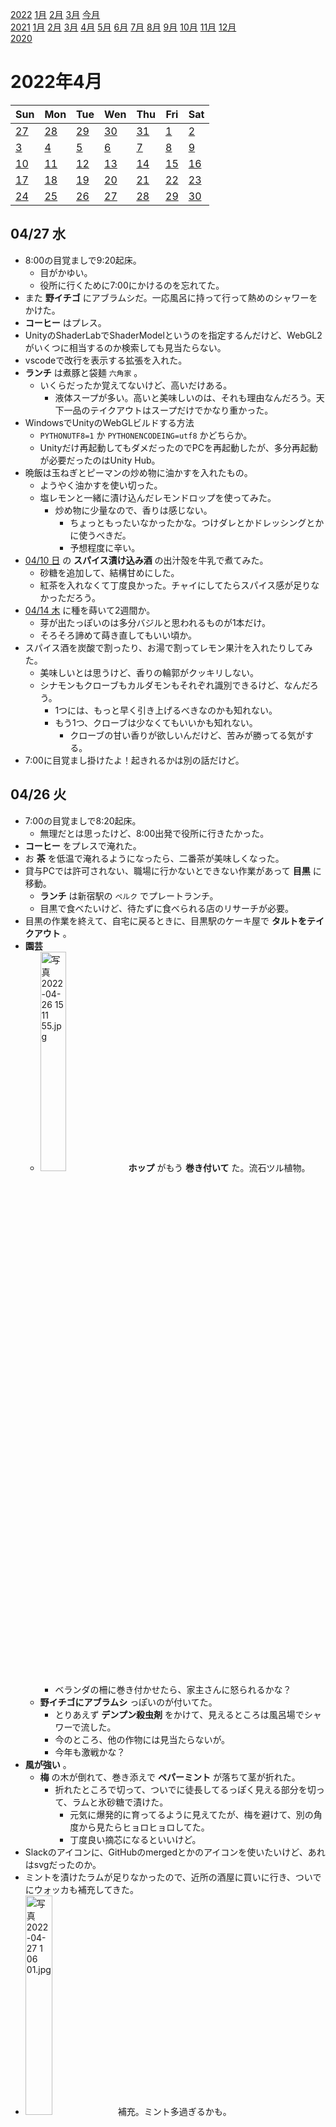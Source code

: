 [2022](README.md#2022) [1月](2022-01.md) [2月](2022-02.md) [3月](2022-03.md) [今月](2022-04.md)  
[2021](README.md#2021) [1月](2021-01.md) [2月](2021-02.md) [3月](2021-03.md) [4月](2021-04.md) [5月](2021-05.md) [6月](2021-06.md) [7月](2021-07.md) [8月](2021-08.md) [9月](2021-09.md) [10月](2021-10.md) [11月](2021-11.md) [12月](2021-12.md)  
[2020](README.md#2020)  

2022年4月
=========

|Sun|Mon|Tue|Wen|Thu|Fri|Sat|
|---|---|---|---|---|---|---|
|[27](2022-03.md#0327-日)|[28](2022-03.md#0328-月)|[29](2022-03.md#0329-火)|[30](2022-03.md#0330-水)|[31](2022-03.md#0331-木)|[1](#0401-金)|[2](#0402-土)|
|[3](#0403-日)|[4](#0404-月)|[5](#0405-火)|[6](#0406-水)|[7](#0407-木)|[8](#0408-金)|[9](#0409-土)|
|[10](#0410-日)|[11](#0411-月)|[12](#0412-火)|[13](#0413-水)|[14](#0414-木)|[15](#0415-金)|[16](#0416-土)|
|[17](#0417-日)|[18](#0418-月)|[19](#0419-火)|[20](#0420-水)|[21](#0421-木)|[22](#0422-金)|[23](#0423-土)|
|[24](#0424-日)|[25](#0425-月)|[26](#0426-火)|[27](#0427-水)|[28](#0428-木)|[29](#0429-金)|[30](#0430-土)|

## 04/27 水

- 8:00の目覚ましで9:20起床。
  - 目がかゆい。
  - 役所に行くために7:00にかけるのを忘れてた。
- また __野イチゴ__ にアブラムシだ。一応風呂に持って行って熱めのシャワーをかけた。
- __コーヒー__ はプレス。
- UnityのShaderLabでShaderModelというのを指定するんだけど、WebGL2がいくつに相当するのか検索しても見当たらない。
- vscodeで改行を表示する拡張を入れた。
- __ランチ__ は煮豚と袋麺 `六角家` 。
  - いくらだったか覚えてないけど、高いだけある。
    - 液体スープが多い。高いと美味しいのは、それも理由なんだろう。天下一品のテイクアウトはスープだけでかなり重かった。
- WindowsでUnityのWebGLビルドする方法
  - `PYTHONUTF8=1` か `PYTHONENCODEING=utf8` かどちらか。
  - Unityだけ再起動してもダメだったのでPCを再起動したが、多分再起動が必要だったのはUnity Hub。
- 晩飯は玉ねぎとピーマンの炒め物に油かすを入れたもの。
  - ようやく油かすを使い切った。
  - 塩レモンと一緒に漬け込んだレモンドロップを使ってみた。
    - 炒め物に少量なので、香りは感じない。
      - ちょっともったいなかったかな。つけダレとかドレッシングとかに使うべきだ。
      - 予想程度に辛い。
- [04/10 日](#0410-日) の __スパイス漬け込み酒__ の出汁殻を牛乳で煮てみた。
  - 砂糖を追加して、結構甘めにした。
  - 紅茶を入れなくて丁度良かった。チャイにしてたらスパイス感が足りなかっただろう。
- [04/14 木](#0414-木) に種を蒔いて2週間か。
  - 芽が出たっぽいのは多分バジルと思われるものが1本だけ。
  - そろそろ諦めて蒔き直してもいい頃か。
- スパイス酒を炭酸で割ったり、お湯で割ってレモン果汁を入れたりしてみた。
  - 美味しいとは思うけど、香りの輪郭がクッキリしない。
  - シナモンもクローブもカルダモンもそれぞれ識別できるけど、なんだろう。
    - 1つには、もっと早く引き上げるべきなのかも知れない。
    - もう1つ、クローブは少なくてもいいかも知れない。
      - クローブの甘い香りが欲しいんだけど、苦みが勝ってる気がする。
- 7:00に目覚まし掛けたよ！起きれるかは別の話だけど。

## 04/26 火

- 7:00の目覚ましで8:20起床。
  - 無理だとは思ったけど、8:00出発で役所に行きたかった。
- __コーヒー__ をプレスで淹れた。
- お __茶__ を低温で淹れるようになったら、二番茶が美味しくなった。
- 貸与PCでは許可されない、職場に行かないとできない作業があって __目黒__ に移動。
  - __ランチ__ は新宿駅の `ベルク` でプレートランチ。
  - 目黒で食べたいけど、待たずに食べられる店のリサーチが必要。
- 目黒の作業を終えて、自宅に戻るときに、目黒駅のケーキ屋で __タルトをテイクアウト__ 。
- __園芸__ 
  - <img src='images/%E5%86%99%E7%9C%9F%202022%2D04%2D26%2015%2011%2055.jpg' alt='写真 2022-04-26 15 11 55.jpg' width='30%'> __ホップ__ がもう __巻き付いて__ た。流石ツル植物。 
    - ベランダの柵に巻き付かせたら、家主さんに怒られるかな？
  - __野イチゴにアブラムシ__ っぽいのが付いてた。
    - とりあえず __デンプン殺虫剤__ をかけて、見えるところは風呂場でシャワーで流した。
    - 今のところ、他の作物には見当たらないが。
    - 今年も激戦かな？
- __風が強い__ 。
  - __梅__ の木が倒れて、巻き添えで __ペパーミント__ が落ちて茎が折れた。
    - 折れたところで切って、ついでに徒長してるっぽく見える部分を切って、ラムと氷砂糖で漬けた。
      - 元気に爆発的に育ってるように見えてたが、梅を避けて、別の角度から見たらヒョロヒョロしてた。
      - 丁度良い摘芯になるといいけど。
- Slackのアイコンに、GitHubのmergedとかのアイコンを使いたいけど、あれはsvgだったのか。
- ミントを漬けたラムが足りなかったので、近所の酒屋に買いに行き、ついでにウォッカも補充してきた。
- <img src='images/%E5%86%99%E7%9C%9F%202022%2D04%2D27%201%2006%2001.jpg' alt='写真 2022-04-27 1 06 01.jpg' width='30%'> 補充。ミント多過ぎるかも。

## 04/25 月

- 今頃唐辛子がお尻に。
- __コーヒー__ をプレスで淹れた。
- __東中野__ の間借りカレー屋さんに行ったら、ランチ営業が終わっていた。
  - 13:30に家を出たから遅すぎるとは思ったが。
  - __ランチ__ は油そば屋さんで季節メニューの塩レモン味を食べた。
    - 麺少な目、チャーシューと野菜追加。
    - 「麺を待つ間にどうですか」というような意味の説明が券売機にあったキャベチャーを頼んだが、麺と一緒に出てきた。
  - コーヒーを買って帰ろうかと思っていたが、意中の喫茶店は2軒ともお休み。
    - 思い出して、近所のハンコ屋さんの __アイスコーヒーをテイクアウト__ 。
      - アルファベットチョコレートを1つくれた。
- 帰宅したら、iPadとiPhoneの充電がされていない。
  - 色々試して、両方を同じ充電器に挿すと、どちらも充電しない。
    - 今朝まで大丈夫だったハズだけど。
- 買い物に __お出かけ__ 。
  - まずは __ランニング__ の時に着替えを入れるバッグを検討しに、 __小田急ハルク__ と __東急ハンズ__ へ。
    - ランニング用の、体に密着する感じのが少ない。どういう店に行けばいいんだろう。
    - まあ、そういうのじゃなきゃ嫌、というワケでもないんだけど。
    - 結局今日は決めなかった。
  - ハルクからそのまま上の __ビックカメラ__ で充電器を購入。
    - 2ポート4.8Aか4ポート8Aかで迷ったけど後者を購入。
  - 買い物を終え、 __NEWoMAN__ のオイスターバーで晩酌。
    - 牡蠣が好きなワケでもないんだけど、たまに試す。
      - パクチーも頑張ってたら食べられるようになったので、牡蠣もいつか好きになるかも知れない。
  - 東南口の `ドンキホーテ` でもカバンを見た。ここが一番充実してたけど、どれも悩ましい。
  - `タイトー` の __ゲーセンでお酒が飲める__ そうだ。
    - https://exbar.jp/
    - クラフトビールセルフ飲み放題は楽しそうだ。
  - 歩いて帰宅するつもりで地下を西口に抜けようと思っていたのに、地下鉄の改札に入ってしまった。

## 04/24 日

- コロナについて、人出が少しずつ増えてるのに、新規感染者も入院患者も減り続けている。
  - またファクターXがオミクロンにもあるのかね？
- 近所のもつ焼き屋で __晩酌__ 。
- もう1軒行こうと思ったが、ビアバーは定休日で、一番家に近いバーは開店前だった。
- GRITの本を読み終わったが、自己啓発本レベルだった。
  - Amazonのレビューでは、点数は高いけど、参考になった上位のレビューは否定的なものが多い。
    - 大体同感だ。
    - GRIDとスペルミスをしてるレビューが散見され、それらは大体好意的。
      - その程度の注意力の人向けの本だと言える。
- また眠れなかった。

## 04/23 土

- __園芸__
  - <img src='images/%E5%86%99%E7%9C%9F%202022%2D04%2D23%2012%2026%2044.jpg' alt='写真 2022-04-23 12 26 44.jpg' width='30%'> __セージ__ に花が咲いた。
    - トウが立つと、バジルやパクチーは葉っぱが細くなって美味しくなくなるが、大丈夫だろうか。
  - <img src='images/%E5%86%99%E7%9C%9F%202022%2D04%2D23%2012%2027%2000.jpg' alt='写真 2022-04-23 12 27 00.jpg' width='30%'> __イチゴ__ が園芸店で見るようなサイズにならない。
    - 葉っぱも元気で、花もどんどん出てくるのに。
  - <img src='images/%E5%86%99%E7%9C%9F%202022%2D04%2D23%2012%2027%2032.jpg' alt='写真 2022-04-23 12 27 32.jpg' width='30%'> __野イチゴ__ は元気。かなり成長が早い。
    - 葉っぱの色が薄い気がするし、黄色いのが混ざってるように見えるけど、大丈夫なのかな？
- Instagramにアップした写真のコピーがカメラロールに作られるのはなんとかならないのかな。
  - ストーリーみたいな落書きツールが付いてるなら、その結果を残すのは分かるんだけど。
    - 逆にそっちが残らないのが解せない。
- `mount` は自動詞と他動詞で意味が違う。
  - 「登る」と「埋める」では、山を思い浮かべなければ、かなりかけ離れている。
- プロテインを飲んで散歩に __お出かけ__ 目的地は方南町の知り合いのダイニングバー。
  - 近所の酒屋で歩きながら飲むクラフトビールを買おうと思ったがやってない。次は新中野。
  - 近所のカフェでアイスコーヒーをテイクアウト。新中野の酒屋まで、歩きながら飲む。
  - こないだチョコレートを買った高級洋菓子店で差し入れを買う。
  - 新中野の `柴田屋酒店` で __歩きながら飲むクラフトビール__ を買う。
    - 500mlのを1本買うつもりだったが、無かったので350mlを2本にした。
  - そう言えば `mimpi manis` にもボトルビールがあるんだった。試せば良かった。
  - 妙法寺川だと思っていた川が善福寺川だった。
  - 新中野から方南町は遠くない。ビール1本で足りた。
  - `島忠` 本店で苗を物色するがピンと来ない。
    - 2号と3号の鉢受け皿を買った。100均に無いのが不思議。
  - 目的地のバーで __晩飯__ 。
    - ビールを冷蔵庫で預かって貰う。
    - 帰りに系列店に寄るつもりだったが、そちらは20:00開店で1時間もあるのでまた今度に。
  - もう1本のビールを飲みながら歩いて帰る。
  - mimpi manisで一杯。
    - __蒸留前のテキーラ__ を飲ませて貰った。
      - 5%。テキーラの感じは僕には識別できない。原料がアガベ。
  - 近所の居酒屋で更に一杯。
  - ゴールは近所のバー。長居した。
    - `ペヤング獄激辛Final` をみんなで試食。
      - 強烈に辛いけど、2倍あるかな？
- __天然のハチミツ__ という表記を見た。
  - 天然じゃないハチミツって？添加物が無いとかそういう？

## 04/22 金

- 8:00の目覚ましを9:00に掛け直して9:30起床。
- __目方が減った__ が、体脂肪を考えると、 __ほぼ筋肉__ 。
- __コーヒー__ を淹れなかった。
- __ランチ__ は割り干し大根の漬物を食べきって、そのタレに生卵を入れて豆腐を食べた。
- 間食にチョコをチョイチョイ食べて、こないだのを食べ切った。
- `Cultist Simulator` の属性表示のところに、合成に必要なものが書いてあるとは！
  - ちょっと情報入れちゃった。
  - まだ勝利条件も分かってないけど、実績を見るとやることが沢山ある。
    - 面倒だから攻略サイトを読んで終わりにしてしまいたいとも思うけど。
    - 重要なところでズルしたしね。
- 夕方以降、お腹が空かなかった。口寂しいけど、お腹に聞くといらないって。
- 豪ドルと南アランドが下がってる。
  - 買い増したいけど、ちょっと距離が短過ぎるかな？そんなこと言ってていつも買えなくなるんだけど。

## 04/21 木

- 8:30の目覚ましで9:30起床。
- __園芸__
  - <img src='images/%E5%86%99%E7%9C%9F%202022%2D04%2D21%209%2044%2020.jpg' alt='写真 2022-04-21 9 44 20.jpg' width='30%'> <img src='images/%E5%86%99%E7%9C%9F%202022%2D04%2D21%209%2044%2012.jpg' alt='写真 2022-04-21 9 44 12.jpg' width='30%'> __レモンドロップ__ と __スコッチボンネットイエロー__ 。
    - どちらも春になってから剪定した。冬前の剪定はダメだったかな？
  - <img src='images/%E5%86%99%E7%9C%9F%202022%2D04%2D21%209%2044%2046.jpg' alt='写真 2022-04-21 9 44 46.jpg' width='30%'> __ライム__ の春。葉っぱも花も一斉に出て、 __フィーバー__ って感じ。
- __コーヒー__ を淹れなかった。
- __ランチ__ はニンニクと玉ねぎとピーマンとシーフードミックスを炒めたものを、`カップヌードルチリトマトPRO` と一緒に煮込んだもの。
  - ジャンク目の旨味が強いところに、旨味の強い素材を入れたので、ちょっとやり過ぎの感じがある。
- __夕方のドリンクはカフェイン抜き__ にしたい。
  - そんなにバリエーションもないし、ものは試しと __チャイの紅茶抜き__ を作ってみた。
    - 使ったスパイスパウダーが、生姜と黒コショウが多いので、かなり辛い。
    - 表面に張った牛乳の膜が、シナモンとカルダモンの香りで美味しかった。
    - オレンジピールチョコと一緒に口に含むと、辛味が気にならず、スパイスのいい香りがする。
    - ならばということで、温め直す時にチョコレートを入れたら美味しかった。
      - 分量的に2杯作るので、2杯目は温め直す。
    - ということは、ココアか何かで __スパイス入りホットチョコレート__ なんて美味しそうだ。
- そういえば、 __山椒のハチミツ漬け__ を何とかしようと思ってたんだな。
- 恒例の夕方つまみ食いタイム。
- `desert` と `dessert` 。
- `Cultist Simulator` は今のところ、絵を描きながら本を読むゲーム。

## 04/20 水

- 8:30の目覚ましで9:30起床。
- 目をこすり過ぎで、瞼が腫れた。
- 起きるのがギリギリ過ぎで、コーヒーは無し。
  - スヌーズを繰り返して、なら起きてすぐに淹れられるんだけど。
- __種を蒔くと寒くなる__ 。
- __ランチ__ は作り置きのシイタケを食べきったのと、豆腐に納豆と生卵を掛けたものに __唐辛子味噌漬け__ 。
  - 味噌漬け、こんなに辛かったっけ？軽くむせる。
- また夕方、沢山つまみ食いした。
- `Cultist Simulator` のメモを取り始めた。

## 04/19 火

- 8:00の目覚ましの前に7:00起床。続けたいけど、昨日早く寝れたことが希な幸運だと思う。
- <img src='images/%E5%86%99%E7%9C%9F%202022%2D04%2D19%207%2035%2035.jpg' alt='写真 2022-04-19 7 35 35.jpg' width='30%'> __セージ__ に蕾らしきものがいくつか出てきた。
  - トウが立っても葉っぱは食べられるかな？バジルはトウ立ちすると葉っぱの形が細くなって美味しくなくなる。
- __コーヒー__ は `萬国コーヒー` のスペシャルブレンドをプレスで。
  - 酸味が目立ち、華やかな香り。コクや苦みは控えめ。
    - ブランデーのようなメイラード反応っぽい香りがする。
- お __茶__ が美味しい。湯温と量を掴んだかも知れない。
  - ヤカンからマグカップにお湯を移して、更にそれをヤカンに戻し、蓋をずらして少し置くと70°C程度。
- __ランチ__ は鶏もも肉の燻製と煮豚とキノコをつまみ食い。
- __園芸__
  - <img src='images/%E5%86%99%E7%9C%9F%202022%2D04%2D19%2013%2009%2049.jpg' alt='写真 2022-04-19 13 09 49.jpg' width='30%'> <img src='images/%E5%86%99%E7%9C%9F%202022%2D04%2D19%2013%2018%2059.jpg' alt='写真 2022-04-19 13 18 59.jpg' width='30%'> スポンジの発芽セットの様子を見たら、1つだけ発芽してたが、後は芽が出てなかった。
    - 発芽したのと、真ん中の方は、バジルのようにゼリー状のものが発生していた。
    - 真ん中が青紫蘇だったのは覚えているが、両脇がなんだったかは目印が無い。
      - 状況証拠的には、バジルのようなゼリーが出たのがバジルだろう。
- <img src='images/%E5%86%99%E7%9C%9F%202022%2D04%2D19%2013%2003%2057.jpg' alt='写真 2022-04-19 13 03 57.jpg' width='30%'> <img src='images/%E5%86%99%E7%9C%9F%202022%2D04%2D19%2013%2003%2045.jpg' alt='写真 2022-04-19 13 03 45.jpg' width='30%'> __タイム__ と __キューバミント__ 。
  - まるで這性植物。
  - 暑くなれば復活するのか、この株はもうこのままなのか。 
  - ミントは少し収穫して炭酸水に入れた。
- <img src='images/%E5%86%99%E7%9C%9F%202022%2D04%2D19%2013%2004%2037.jpg' alt='写真 2022-04-19 13 04 37.jpg' width='30%'> <img src='images/%E5%86%99%E7%9C%9F%202022%2D04%2D19%2013%2004%2052.jpg' alt='写真 2022-04-19 13 04 52.jpg' width='30%'> 室内から出した方の __カレーの木__ には蕾が付いた。
  - 屋外だった方のも新芽が出てる。
    - 屋外のは株も大きいし、新芽も2か所から出てるし、今年も大きくなるといいな。
- 何も料理しないと昼休みは余裕がある。
  - `Cultist Simulator` を起動してみた。
    - なるほど、何が起こるか分からなくて先が気になる。
    - もうちょっとやってみたけど `Doodle God Alchemy` みたいだ。
      - 水と土で木が出来る、最後には核兵器ができる、みたいな組み合わせを探し続けるだけのゲーム。
- 18:00頃につまみ食いラッシュ。食事レベル。
- 新発売の袋麺 `ZUBAAAN` を食べてみた。 __言うだけはある__ かな。
  - コレは近くのスーパーでは1袋100円程度で買えた。他では120円しないくらいだった。
    - 普通のが80円しないくらいだと思うので、 __2割から5割高い__ 。
  - __その価値がある__ くらいに美味しいとは思う __けど、塩気が強い__ 。個人的には安い袋麺をアレンジして食べたい。
- そうなるだろうとは思ってたけど、 `Cultist Simulator` は手を付けると止められない。
  - 安定したかと思うとポロっと死ぬ。
  - できそうなコトがいくらかあるんだけど、発動条件が分からない。試す機会が少ない。
    - この先はメモしないと無理かも。

## 04/18 月

- 8:00の目覚ましで9:10起床。
- なかなか芽が出ない。
  - いつもはキッチンペーパーの上に蒔くので、発芽の様子が見えるのだけれども、今回は全部種の様子が見えない。
- __コーヒー__ をプレスで淹れた。最後だったので豆多め。
- 昨日買った高級チョコレートを食べた。
- Mayaのmelで変数宣言が無いと動かない時と無くても動くときがあるような気がするが、気のせいかも知れない。
- Mayaをバッチモードで起動したときに、起動後にmelコマンドを実行できる。
  - 何故かシーンファイルを読みだす前に実行していたが、プロジェクトも指定するようにしたら何故か直った。
    ```
    "%MAYA2020_PATH%\Bin\mayabatch.exe" -proj "%PROJ%" -file "%TARGET%" -command "print \"Hi!\";"
    ```
- __ランチ__ は `セブンイレブン` のカレーフェアの `デリー` 監修のカレーライスとタンドリーチキンとキーマサンド。
  - 金曜の `ナイルカレー` でハードルを上げ過ぎていたのか、そこまででもないと感じた。
    - 特にカレーライスは甘みが強い。お店でカシミールを食べてみたい。
- __ハーブティー__ はレモンジンジャーマヌカハニー。
- <img src='images/%E5%86%99%E7%9C%9F%202022%2D04%2D18%2019%2006%2022.jpg' alt='写真 2022-04-18 19 06 22.jpg' width='30%'> <img src='images/%E5%86%99%E7%9C%9F%202022%2D04%2D19%207%2022%2041.jpg' alt='写真 2022-04-19 7 22 41.jpg' width='30%'> __煮豚__ を圧力鍋で20分。
  - パサパサ。味が染みてない。その代わり、美味しい出汁が沢山出た。
  - 煮崩れはしなかったが、美味しさは抜けた。
  - 圧力鍋でやるならホロホロを目指すべきなのかも知れない。
- 真空調理も試したいし、本物のタコ糸で縛ってから燻製も試してみたい。
  - 本物のタコ糸を使うというのは、ラップして燻製ってのは無いだろうと。
    - 燻製は、燻液に漬けてからグリルも試したい。
- <img src='images/%E5%86%99%E7%9C%9F%202022%2D04%2D18%2019%2043%2022.jpg' alt='写真 2022-04-18 19 43 22.jpg' width='30%'> <img src='images/%E5%86%99%E7%9C%9F%202022%2D04%2D18%2019%2043%2046.jpg' alt='写真 2022-04-18 19 43 46.jpg' width='30%'> <img src='images/%E5%86%99%E7%9C%9F%202022%2D04%2D18%2019%2057%2022.jpg' alt='写真 2022-04-18 19 57 22.jpg' width='30%'> 作り置きに、 `肉のハナマサ` で買った __大袋シイタケ__ を炒める。
  - ナンプラーとレモン果汁に、ベランダのタイム、ローズマリーを沢山。
- 22:00台に布団に入って、幸運なことにそのまま寝付くことができた。
  - 作り置きのつまみ食いのおかげかな？
  - 仮眠程度のつもりだったけど、朝まで眠れてラッキー。
    - できれば3:00とか5:00に起きて活動を始めたかったけど。

## 04/17 日

- Apple Watchが充電器にちゃんと乗ってなかった。
- おやつに `アジアンスーパーストア` で買ったココナッツのお菓子を食べた。今日は半分で我慢した。
- [世界一のスパコン「富岳」でオンラインゲームしたら超絶無敵なのか!?](https://gendai.ismedia.jp/articles/-/93885)
  - GUIが使える程度のGPUがついてるらしい？
    - 端末でログインして、という感じだと思ってた。
- 煮豚のタコ糸の代わりにラップでギュウギュウにしたらどうだろうか。
  - 検索すると、やってる人がいる。
  - タコ糸もそうなんだけど、だれも食感に言及しないのは何故だろうか。本当に変わらないんだろうか。
- 中野に `せいざん` という寿司屋が出来てて、立派な入口なので用はないと思っていたが、もつ焼きチェーンの `四文屋` がやってるそうで興味が出てきた。
- 食事と買い物に __お出かけ__ 。
  - 近所のもつ焼き屋で食事とお酒。
  - いつも並んでいる高級洋菓子屋に客がいなかったので、適当にチョコレートを色々買ってきた。
  - __コーヒー豆__ を買いに、豆を売ってる喫茶店 `萬国コーヒー` へ。
    - スペシャルブレンド100gと中野坂上ブレンド200gを買ってきた。
  - __新中野__ へ __クラフトビール__ を飲みに行こうと路地を歩いてたら、車に乗った知り合いに声を掛けられた。こんなところで。
  - `mimpi manis` で一杯。
    - 何度も店の前を通ったがピンと来てなくて入ったことが無かった。
    - 表のメニューを見たら、ちょっとマニアックなタップが繋がっているようで、驚いて入ってみた。
    - こんないい店を見逃してたなんて。
  - 作り置きのために `肉のハナマサ` で豚ロースの塊と、椎茸を買った。
- <img src='images/%E5%86%99%E7%9C%9F%202022%2D04%2D17%2019%2039%2044.jpg' alt='写真 2022-04-17 19 39 44.jpg' width='30%'> <img src='images/%E5%86%99%E7%9C%9F%202022%2D04%2D17%2019%2042%2034.jpg' alt='写真 2022-04-17 19 42 34.jpg' width='30%'> 豚ロースをタコ糸の代わりにラップでキツく巻いて、麺つゆと生姜とネギに漬ける。ラップの中に浸透するだろうか？
- 牛の胃のハチノス等はかなり煮込んで柔らかくして食べるが、牛を流動食等で育てたら硬くならなかったりするんだろうか。
- 早寝早起きしたかったが、布団に入っても寝られず、結局4:00就寝。

## 04/16 土

- 目覚ましなしで8:45起床。
- キッチリ目方が増える。
- `アジアンスーパーストア` で買った __レッドブル__ という名前の栄養ドリンクを飲んでみた。
- __チャイ__ のレモンティーバージョンを作ってみた。
- Melのコマンドの戻り値の使い方は ``` `` ``` で囲むそうだ。
  - なんでマニュアルの早いうちに説明しないのか。
    - あった。
    - > MEL がシェル スクリプトに由来していることを覚えておくと、MEL の独特な特徴を理解するのに役立ちます。

      とある。  
      そういう意味では確かにバッククォートはなるほど、という話ではある。
      が、コマンド構文でも文末に `;` が必要なのと整合性が。
- Melのセミコロン忘れる。
  - vscodeの拡張で文法チェックして欲しい。
    - オートコンプリートは充実してる。
- [03/29 火](2022-03.md#0329-火) に続いて、また __テリーヌショコラ__ を焼いた。
  - またへこんだ。
    - 良く分からない。
    - よく混ぜたが、黄身の粒らしきものが無くならない。
      - 混ぜる順番は合ってるのかな？卵黄のレシチンで乳化させたいんじゃないの？バターと黄身を最初に混ぜた方が？
      - 気泡も結構できた。
  - 前回よりも良く膨らんだ気がする。その分、しぼむワケだが。
    - 気泡のせいか、卵白の水分が蒸発したせいだ。
- mayaのMelコマンドのFBXExportがフルパスじゃないと受け付けないようだ。
- 取引先のGoogleDriveに4GB程アップロードしたいんだけど。
  1. 空き容量がどのくらいあるのかな？
  1. 転送量の従量課金とかあると、勝手にやるべきじゃないから、事前に聞かないと。 

## 04/15 金

- 8:00の目覚ましで8:20起床。頑張れた。
- __コーヒー__ をプレスで。豆が無くなりそう。
- __FX__ で、もっと下がったらポジションを増やしたいと思っていたけど、大体戻った。
- __牛乳パックでケーキ__ を焼くレシピに、 `日本乳業協会` は __やめろ__ という見解だそうだ。
  - https://nyukyou.jp/dairyqa/2107_030_353/
  - __ポリエチレンは溶けても毒性が無い__ ハズだけど。ケーキの見た目を心配してくれてる？
- Markdownにタグを直接書いた時の挙動について、決めごとはあるのだろうか。どれの挙動を基準にすべきだろうか。
- Markdown的には、リストの項目の間に空行を挟んだ時にどういう仕様なんだろうか。
  - vscodeの挙動では、レンダリングに違いがある。
    - 順序付きリストで試したところ、見た目(行間)に違いがあるが、グループは分かれないようだ。
- お __茶__ を80°Cで淹れた。
  - 今日も温度計で測った。お湯が少ないせいか、昨日より湯温が下がるのが早い。
  - 昨日よりもさらに美味しい。昨日は旨味は沢山出てたがお茶らしさが少なかった。
- __ランチ__ はナスとオクラのグリーンカレー。 `アジアンスーパーストア` で買った、他より高級そうなペースト。
- `Humble Bundle` に講談社の漫画の詰め合わせがあった。
  - https://www.humblebundle.com/books/awardwinning-manga-2022-kodansha-comics-books
  - ほとんど読んでないし、どういうのが英訳されるのか、という点でも興味深いけど、どうしよう。
- __ハーブティー__ はエルダーベリーとなんとか。
  - __間食__ に `アジアンスーパーストア` で買ったココナッツクレープのお菓子を食べる。
    - ルマンドの中の大作りなもの。
    - 袋がパンパンに膨らんでいる。
      - 気圧が低いんだな。
    - ジッパーが付いてるが、開封の仕方を間違えて効果が無くなってしまった。
    - そのせいか、半分でやめようと思っていたのに全部食べた。
- 袋から __ラードが漏れてた__ 。
  - とりあえず袋ごと容器に入れたけど。
    - 袋から漏れてるのかは分からない。
  - __ラードを使う__ ために、クッキーにバターの代わりに使えば __ちんすこう__ だし、スポンジに使えば __サーターアンダーギー__ みたいになるのでは。
- Windowsのバッチファイルからmayaを実行して、起動したらpythonスクリプトを実行したい。
  ```
  mayabatch -file a.ma -command "python(""execfile('spam.py')"")"
  ```
  と思ったけど、melでいい気がしてきた。
- `セブンイレブン` のキャンペーンで `ナイルレストラン` のカレーがメニューに出てるんだけど、おじいちゃんの事件で終売になるかも知れないというネットニュースを見て、夜食に買ってきた。
  - コンビニレベルは超えてる。
  - 量を増やしてお店で800円取ってもやって行けると思う。
  - 人気店になるには、もっとスパイスの量を増やす必要がある。ホールスパイスも各皿に入るようにする。
- M2搭載Macの噂が出てた。
  - 昔 `3DO M2` という発売されなかったゲーム機があり、その開発に参加しかけたことを思い出した。
    - 話自体が流れたけど。

## 04/14 木

- 8:00の目覚ましで8:10に起床。頑張れ。
- 取引先から貸与して貰ってるPCが夜中に再起動した。起きて今日使ったら、 __キーボードのカーソルでマウスカーソルが移動__ する設定になっていた。不便。
  - 再起動したら直った。
- __コーヒー__ はウェーブフィルター。
- 南アランド円(ZAR/JPY)が約定してた。全部下がっていて、昨日持ち替えたのは高値だったらしい。同じだけ売ってるから関係ないけど。

- <details><summary>お茶の湯温を測った。</summary>

  - 今までは思ったよりもずっと温度が高かった。
  - 沸騰させたヤカンから、常温のステンレス真空マグカップに注いで92°C。
  - そこから __75°C__ にアラームをセットした。
  - 時間を計測しなかったが、結構かかった。
  - なるほど、 __美味しい__ 。
  - 毎日は面倒だ。別の方法で下げられるといいんだけど。
    - ウチは急須を使わない分、普通の淹れ方よりも温度を下げる要素が少ない。
  - 二番茶を淹れる時に少し試してみた。
    - ヤカンを回してからカップに注ぐと88°C。
    - 一度ヤカンに戻してもう1度カップに注ぐと78°C。
  - 温度計の温度が安定するまで待つ時間が普段と違うが、目安になるかな？
  </details>

- __ハバネロ__ の種を蒔きたいが種が無い。去年収穫できなかったのが痛い。
  - [09/05 日](2021-09.md#0905-日) 以来、記述が無い。もう少し心配して色々書いてもいいし、ペットボトルを引き上げた時にもお悔やみを書いておくべきだった。
- __ランチ__ は `天下一品` の自販機で買ったこってりとさっぱり。
  - 両方とも鍋でスープを沸かす。鍋を2つ同時に調理するのは忙しい。
  - あっさりを初めて食べたが、思ったよりもおいしい。特に薬味を入れると。
  - __こっさり__ も美味しい。こってりよりも美味しいかも。
- __園芸__
  - <img src='images/%E5%86%99%E7%9C%9F%202022%2D04%2D14%2019%2003%2049.jpg' alt='写真 2022-04-14 19 03 49.jpg' width='30%'> 今年栽培する __唐辛子__ を選ぶ。
    - ハバネロか __ジョロキア__ がいいんだけど、種が取れなかった。ジョロキアは収穫まで行ったけど、種が未熟っぽくて先送りにしたら、他の実は大きくならなかった。
    - __キャロライナリーパー__ にする。
    - このうち3つが激辛品種で、袋を扱ってるだけで鼻がツーンとする。
  - <img src='images/%E5%86%99%E7%9C%9F%202022%2D04%2D14%2013%2051%2025.jpg' alt='写真 2022-04-14 13 51 25.jpg' width='30%'> __発芽セット__ 。
    - 左上のリーパーは単独で1鉢に。
    - 他の3つは寄せ植えにしようと思う。
      - 左下は隠れてしまったが __オレガノ__ 。何度やっても発芽しなかった。
        - 他は __レモンバーム__ と __ラベンダー__ 。
        - レモンバームは __水耕栽培__ で行けると思うけど、もう1種類が思い付かなかった。
    - 乾燥防止にラップでも掛けたいが、暑くて煮えても困る。室内という選択肢もあるが。
- 夕方、別にお腹が空いたわけではないが、口寂しくて燻製とセロリを食べる。
- 食べ始めたら止まらなくなって、セロリ煮込みに油かすを掛けて塩卵を乗せた。
  - 煮込みがハーブっぽいから、五香粉っぽい塩卵は合わない。塩卵と油かすは合うと思ったんだけど、ソッチだけ試せば良かった。
- __ロードブリティッシュ__ こと `リチャードギャリオット` が __新しいMMO RPG__ を作るそうだ。
  - 彼がやってた `Shroud of the Avatar` はまだサービス中らしいけど、どんな具合だろうか。
- pupil と puppy には関係が無いのかな？
  - あるらしい。 `pupa` が語源で、ラテン語で girl のことだそうだ。
  - https://www.merriam-webster.com/words-at-play/the-word-history-of-puppy-puppet-and-pupil
- ダライアスの `approaching fast` は急速接近中？
- 水耕栽培に失敗しなのは、そういえばニラがあったな。
  - 使いたい分を少しだけチョキチョキするのはイイ感じだな。どうしようか。
- 炭酸水が欲しくて、スーパーに買い物に行ってきた。
  - 冷凍品以外は、別の日にして新大久保で買えば、別の日の運動の理由になったのに。
  - 冷凍のひき肉とシーフードミックス、ツナ缶とオイルサーディン、インスタント麺、オクラとナス、炭酸水。
    - 缶詰はドンキとか業務スーパーが得意そうだ。
    - オクラとナスは明日の昼にグリーンカレーにしようと思う。
      - ナスが1本40円未満で久しぶりに見る安さだった。
    - インスタント麺は [02/21 月](2022-02.md#0221-月) に書いた `ZUBAAAN` 。すっかり忘れてた。
- __ハーブティー__ はフィールニューだそうで、アニス、フェンネル、カルダモン。
  - 結局炭酸水を使わないって言うね。

- <details><summary>SIMDの行列演算</summary>

  左から掛ける
  ```glsl
    m[0].xyzw * v.xyzw
  + m[1].xyzw * v.xyzw
  + m[2].xyzw * v.xyzw
  + m[3].xyzw * v.xyzw
  ```
  の転置が
  ```glsl
  vec4(dot(m[0],v), dot(m[1],v), dot(m[0],v), dot(m[0],v))
  ```
  で、右から掛ける
  ```glsl
    m[0].xyzw * v.xxxx
  + m[1].xyzw * v.yyyy
  + m[2].xyzw * v.zzzz
  + m[3].xyzw * v.wwww
  ```
  の転置は
  ```glsl
  vec4(dot(m[0],v.xxxx), dot(m[1],v.yyyy), dot(m[1],v.zzzz), dot(m[1],v.wwww))
  ```
  である。
  - 行列を転置するのは正規直行行列のアフィン変換でベクトルレジスタを節約するときに使う。
  </details>

- `aiko` 新曲出してるんだ。
- こんなことを言うのは恥ずかしいが、 __波の屈折__ の理屈が分かってない。
  - > 波の周波数が変わらずに進む速度が変わる(Wikipedia)
    
    というのは知識として知っているが、遅くなるから曲がる？

    > エネルギー保存の法則や運動量保存の法則による(Wikipedia)

    としても、振幅が変わるんじゃなくて向きが変わるのが納得できる説明を見たことが無い。
    - そんなに本気で探したワケでもないけど。
- 以前に在宅で仕事をしていた時、昼飯をどうしていたのか思い出した。
  - 昼だけではなく、基本的にはつまみ食いしかしてなかった。
  - つまみ食いするための作り置きをいつも用意していた。
    - それとシャウエッセンの大袋。
- 1:00頃に布団に入ったが眠れなかったので2:00に起きて熱いシャワーを浴びた。
  - 体温が下がるときに眠くなるから、一度体温を上げると眠くなりやすい説。
    - ついでに体力を使うことも眠気を誘いやすくするのではなかろうか。
- vscodeのMarkdownプレビューのカーソル位置が不安定。
  - HTMLタグに弱いみたいだ。
  - 色々試していたら更に不可解な挙動になって、reloadしたら直った。
    - タグ問題もそういうことかもしれないが、挙動検証する気になれない。

## 04/13 水

- 8:00の目覚ましの前に7:00に目が覚めたが二度寝して9:30起床。
- <img src='images/%E5%86%99%E7%9C%9F%202022%2D04%2D13%209%2053%2022.jpg' alt='写真 2022-04-13 9 53 22.jpg' width='30%'> 鶏モモ肉の __燻製__ の仕込みで __サーキュレータで乾かす__ 。
  - 鶏肉は昨日下味をつけて保存しておいたもの。
- __コーヒー__ はプレス。
- お __茶__ の湯温を測ってみたら85°C。昨日より低くしたつもりだけど、これでも高過ぎる。普段は更に高かったのか。
  - 茶葉が少し少なかったかな？
- __ランチ__ は作り置きと、タイのインスタント袋麺クリーミートムヤムシュリンプ味に玉ねぎとピーマンとシーフードミックスを入れたもの。
- <img src='images/%E5%86%99%E7%9C%9F%202022%2D04%2D13%2013%2012%2045.jpg' alt='写真 2022-04-13 13 12 45.jpg' width='30%'> <img src='images/%E5%86%99%E7%9C%9F%202022%2D04%2D13%2013%2013%2049.jpg' alt='写真 2022-04-13 13 13 49.jpg' width='30%'> 燻製を掛ける。
  - リンゴチップに __ピートパウダー__ 。
  - 2段にして80°Cで15分熱燻。
- __園芸__
  - <img src='images/%E5%86%99%E7%9C%9F%202022%2D04%2D13%2013%2043%2011.jpg' alt='写真 2022-04-13 13 43 11.jpg' width='30%'> [04/04 日](2021-04.md#0404-日) 以来の __発芽セット__ 作成。
    - 自宅で種を採取した __バジル__ 、 __青紫蘇__ 、 __赤紫蘇__ 。
  - <img src='images/%E5%86%99%E7%9C%9F%202022%2D04%2D13%2013%2054%2019.jpg' alt='写真 2022-04-13 13 54 19.jpg' width='30%'> 何度やっても発芽しない __ジェルボール__ に __カモミール__ を蒔いてみた。
  - <img src='images/%E5%86%99%E7%9C%9F%202022%2D04%2D13%2013%2054%2035.jpg' alt='写真 2022-04-13 13 54 35.jpg' width='30%'> __フェンネル__ を、去年途中で枯れた __パーライト__ のペットボトルで再チャレンジ。
    - 水やり過ぎの根腐れの可能性を考えて、底に穴を開けた。
      - 思ったより抜ける。保水しない。
    - 去年はパーライトの低い容器で発芽させてからペットボトルに移した。ペットボトルに直接種蒔きでも発芽するだろうか。水分が足りないかも知れない。
  - <img src='images/%E5%86%99%E7%9C%9F%202022%2D04%2D13%2013%2058%2045.jpg' alt='写真 2022-04-13 13 58 45.jpg' width='30%'> __ホップ__ と __南高梅__ を柵の近くに移動。
  - __レモンバーム__ を植えたい。
  - レモンバームは試してないけど、いくつかのハーブが水耕で失敗している。
  - 土で、いくつか __寄せ植え__ してみようかと思ってる。
    - 何度やっても発芽しない __オレガノ__ とか。
  - ということで、発芽ポットが欲しい。
- __FX__ で離隔してポジり直そうと思ったら、南アランド円(ZAR/JPY)の指値が約定しなかった。
  - 成り行きでポジり直すだけだとスワップ分を損するので、上下に少し広げた指値出したら、コレだけ刺さらなかった。
- `Registory` -> `Registry`
- vscodeのツールパネルのon/offに `ctrl+B` を当てているんだけど、 .md の編集の時はBOLDになる。
- __ハーブティー__ はスリーミントだそうだ。
- まだ19:00は暗いのか。定時の後に園芸したいんだけど。

- <details><summary>ランニングの途中で飲食店に寄りたいのだが、暑い時期は何を着たらいいのだろうか。</summary>

  - インナーは汗まみれになり、そのまま席に着くのは良くない。
    - 椅子に汗が付くことと、汗で冷える。
  - 上に薄手のシャツを羽織る場合、羽織ったまま走ったら同じことだ。
    - ウェストポーチにでも入れるか、腰に巻くか。
  - 着替えを入れる何かを持っていくなら、着替えのインナーも入れたいね。
  </details>

- __ウォーキング__ を兼ねて `島忠` に買い物。
  - 寄せ植えするのに、直接鉢に蒔いてもいいんだけど、水やりの関係で小さな発芽用のポットに蒔きたい。
  - ついでに `天下一品` の自販機を使ってみたかったので、こってりとあっさりを1人前ずつ買ってきた。
    - 1人前が結構重い。スープが大きい。
- GRITの本だけど、ヒトラーがGRITを持っているとか、本物のGRITと悪いGRITがあるというのは恣意的過ぎるんじゃないの。
- 久しぶりに `Wordle` をやったら、HitとBlowを間違えた。3回目で C?UN? まで行ったのに、LUNCHとMUNCHを試してゲームオーバー。
- <img src='images/%E5%86%99%E7%9C%9F%202022%2D04%2D13%2022%2024%2009.jpg' alt='写真 2022-04-13 22 24 09.jpg' width='30%'> <img src='images/%E5%86%99%E7%9C%9F%202022%2D04%2D13%2022%2027%2007.jpg' alt='写真 2022-04-13 22 27 07.jpg' width='30%'> 帰宅して、鶏もも肉の __燻製__ をカットした。
- `Art Of Gravity` というパズルゲームを全面クリアした。
  - 多分Unityの物理エンジンを使っていて、挙動が毎回同じじゃない。ランダムで解けたり解けなかったりは良くない。
  - レベルデザインが、もう少し工夫できると思うし、ステージ数も足りないと思う。

## 04/12 火

- 目覚ましなしで8:00起床。明日も早起きしたい。
- __コーヒー__ をプレスで淹れた。
- __園芸__
  - <img src='images/%E5%86%99%E7%9C%9F%202022%2D04%2D12%209%2050%2058.jpg' alt='写真 2022-04-12 9 50 58.jpg' width='30%'> __ホップ__ を植え替えた。
    - 土を用意するために、枯れた鉢をようやく片付けた。
  - <img src='images/%E5%86%99%E7%9C%9F%202022%2D04%2D12%209%2051%2015.jpg' alt='写真 2022-04-12 9 51 15.jpg' width='30%'> ベランダの __カレーの木__ の芽。
  - <img src='images/%E5%86%99%E7%9C%9F%202022%2D04%2D12%209%2052%2034.jpg' alt='写真 2022-04-12 9 52 34.jpg' width='30%'> そうそう、 __イチジク__ の葉ってこんなだよね。
- お __茶__ を淹れるのは久しぶりな気がする。
  - いつもよりは少し湯温低め(適温よりは高め)で淹れたら美味しい。明日は適温を目指してみようか。
- __ランチ__ はタイのインスタント袋やきそばのSalted Egg味と、オムレツに玉ねぎとピーマンとシーフードミックスを入れたもの。
  - Salted Eggはパンチ効いてる。シッカリ辛いし硫黄の香り。
- 種蒔きに備えて、1年以上放置した __発芽セット__ を洗って煮沸。
  - 燻製用の鍋にお湯を沸かして、沈めた。80°C以上あれば良いハズ。まあ、雑菌が増えてた感じはしないけど。
- 近所のスーパーで買ってきた __ハーブティー__ を開けた。
  - 5種類入っているうちのNight Time。
- `AppAgg` で `Cultist Simulator` というのを見つけてきて落とした。
- `Line Music` が単品購入サービスを止めるから __返金__ するという。
  - Line本体のコインでサービスしてたら良かったと思うんだけど、どんな理由があったんだろう。
  - サブスクは継続だって。
- 自宅で __晩酌__ 。セロリ煮込みとシーフードミックスと豆腐をレンチン。酒は煮込みで余った赤ワイン。
  - 足りなかったのでオイルサーディンを開けた。
    - レモン果汁を入れて混ぜたらマヨネーズっぽい。
    - [07/26 月](2021-07.md#0726-月) の __青スコーピオン__ も使ったけどあまり辛くない。
      - 辛味が抜けたのか、そのまま食べてみる勇気は出ない。
- 2:00に床に就いたが暑かったせいもあって眠れなかった。時間は見なかったけど4:00は過ぎたかな。
  - 窓を開けていて、上を掛けると暑いが取ると寒い。

## 04/11 月

- 8:00の目覚ましで9:00起床。
- __園芸__
  - <img src='images/%E5%86%99%E7%9C%9F%202022%2D04%2D11%209%2055%2036.jpg' alt='写真 2022-04-11 9 55 36.jpg' width='30%'> 昨日買ってきた __ホップ__ 。植え替えしないと。
  - <img src='images/%E5%86%99%E7%9C%9F%202022%2D04%2D11%2010%2020%2011.jpg' alt='写真 2022-04-11 10 20 11.jpg' width='30%'> ベランダの方の __ライムの木__ がワサワサ。
- __ランチ__ は大根と鶏むね肉とセロリ煮込みと、セロリ煮込みに蟹ペーストを入れたスープ。
  - セロリ煮込みは別に美味しくないけど飽きずに食べられそう。
  - 鶏むね肉は全然スープを吸わない。煮凝りみたいなスープだからかも知れないけど。
- 間食にタロイモチップス。あんまり味がないけど悪くない。食感だけでも楽しい。
- 縦読み漫画を読んでみた。全部そうなのか知らないが、余白が多くてスカスカでスクロールが大変。
- コロナ新規感染者が増えているが、 __歓送迎会シーズン__ を含んでいたにも関わらず、指数的な伸びになっているようには見えない。案外、 __感染爆発せずに済む__ かも？
- __晩飯__ は鶏むね肉のスープとセロリ煮込みを合わせてみた。美味しい。
- 近所のスーパーに買い物に行って、帰ってきたら眠かったから仮眠するつもりが、朝まで寝てた。
  - 寝る時間が後ろにずれ気味だったから良かった。
  - 鶏肉を仕込んだり種蒔きしたりするつもりだったが、1日くらいいいだろう。

## 04/10 日

- 7:00の目覚ましで9:00に起きたが二度寝して10:30起床。
- 下北沢でボードゲームの集まりがあるけど気が乗らないのでパスした。
- __クラフトコーラ__ シロップというか、スパイスのウォッカ漬け(ラムの方が多いんだけど)が、ほんのり色付いてきた。
  - 味見したら結構美味しいが、まだシナモンとライムの香りしかしない。
- `オザキフラワーパーク` という園芸店に行きたい。11km以上。
  - 19:00までやってるそうだ。 `渋谷園芸` は18:00だから、より遅くて嬉しい。
  - 欲しいものは __コブミカン__ の木。
- __ウォーキング__ 。
  - __新井薬師__ を通って駅前のたこ焼き屋でたこ焼きを買って歩きながら食べる。
  - 西武新宿沿いを移動。隣の __沼袋__ で __コーヒー__ を買って歩きながら食べる。
  - さらに隣の __野方__ へ。有名な焼きとん屋の `秋元屋` で __晩酌__ 。
    - 16:00開店だけど15:30くらいに到着したので散歩して時間を潰す。
      - 売れ残りなのか、花屋でイチゴの苗が1鉢110円で売ってた。僕の買ったのと同じ品種。
    - 最後の5分くらいは公園で本を読んでいて、その間に10人くらいの並びが出来て、流石だと思った。
      - 開店直後じゃなければ入れなかったかも知れない。
- 残りの距離を歩くかどうか決めていなかったが、電車で __上石神井__ まで移動。
  - 最寄り駅は上石神井ではなく __武蔵関__ なんだけど、急行待ち合わせがあったんだっけかな？上石神井から歩いた。
    - <img src='images/%E5%86%99%E7%9C%9F%202022%2D04%2D10%2017%2036%2012.jpg' alt='写真 2022-04-10 17 36 12.jpg' width='30%'> 
  - オザキフラワーパークは思ったほど広くはなかったが、品揃えが他の店と違ってて良かった。
  - コブミカンは無かった。まだ季節じゃないのかな。カレーリーフは沢山あるのに。
  - __ホップ__ を買ってきた。
- 帰りは武蔵関から。
- 中井で下りて知り合いの店に顔を出して歩いて帰った。
  - 知り合いの店には特売品だったパクチーの苗を押し付けてきた。
- __完全試合__ だって。凄いね。
  - 初めて `佐々木朗希` の読みをググった。

## 04/09 土

- 7:00の目覚ましで8:10起床。
  - もう少し頑張りたかった。
  - 電灯を点けて寝れば良かった。
- __園芸__
  - <img src='images/%E5%86%99%E7%9C%9F%202022%2D04%2D09%209%2010%2020.jpg' alt='写真 2022-04-09 9 10 20.jpg' width='30%'> __セージ__ の頭に付いたのは蕾かな？
  - <img src='images/%E5%86%99%E7%9C%9F%202022%2D04%2D09%209%2011%2037.jpg' alt='写真 2022-04-09 9 11 37.jpg' width='30%'> __野イチゴ__ が良く伸びるが葉の色が薄い。
  - <img src='images/%E5%86%99%E7%9C%9F%202022%2D04%2D09%209%2012%2000.jpg' alt='写真 2022-04-09 9 12 00.jpg' width='30%'> __梅__ がワサワサ。
  - <img src='images/%E5%86%99%E7%9C%9F%202022%2D04%2D09%209%2012%2055.jpg' alt='写真 2022-04-09 9 12 55.jpg' width='30%'> __スコッチボンネットイエロー__ に新芽があるように見えるが、本当に伸びるだろうか。少し遅くなかろうか。
- __コーヒー__ を円錐フィルターで濃い目に淹れたら解像感が減って味や香りが分からなくなった。酸味は強くなった。
- カットした鶏むね肉を煮汁に漬けておいたが、スープを吸ってジューシーとはならなかった。
  - もう一度似てみる。カットした断面からスープを吸うといいんだけど。
  - 繊維にほぐすのは流石に面倒かな？
- 写真を大きいままpushしてしまった。
  - git resetしてgit push --forceした。
- __クラフトコーラ__ シロップを作るのに、ホール __クローブ__ が足りないし、 __シナモン__ を使い切りそうなので、 __歩いて__ __大久保__ へ買いに行く。
  - 一番近い店にするつもりだったのが休業中で、ついでに遠回りして歩いてきた。
  - 入ったことのない __ハラル食材店__ でスパイスを購入し、サモサを1つ買って __歩きながら食べる__ 。
  - 折角昼くらいに出掛けたから、どこかで __ランチ__ を食べようと、大久保駅から百人町交差点に抜ける斜めの道を通ったら `小さなカレーの家` という __牛筋カレー__ で人気のお店が入れそうなので食べてきた。
    - 市販のルーで煮てるんだろうと決めつけていたが、アニスのような香りが強烈な、個性的なカレーだった。市販のルーじゃない。
    - なるほど人気が出るワケだ。
  - <img src='images/%E5%86%99%E7%9C%9F%202022%2D04%2D09%2013%2038%2056.jpg' alt='写真 2022-04-09 13 38 56.jpg' width='30%'> 大久保通りの八百屋で、巨大な __セロリ__ が108円。
    - 使い道はないけどとりあえず買う。
  - 別のスーパーにも寄って、卵と赤ワインを購入。
- <img src='images/%E5%86%99%E7%9C%9F%202022%2D04%2D09%2014%2029%2053.jpg' alt='写真 2022-04-09 14 29 53.jpg' width='30%'> シナモン、クローブ、カルダモン、ライムの葉、氷砂糖、ウォッカ、ラム。
  - ラムはウォッカが途中でなくなったkら使っただけだけど、最初からラムでも良かったかも知れない。
- <img src='images/%E5%86%99%E7%9C%9F%202022%2D04%2D09%2015%2019%2035.jpg' alt='写真 2022-04-09 15 19 35.jpg' width='30%'> <img src='images/%E5%86%99%E7%9C%9F%202022%2D04%2D09%2015%2037%2053.jpg' alt='写真 2022-04-09 15 37 53.jpg' width='30%'> <img src='images/%E5%86%99%E7%9C%9F%202022%2D04%2D09%2015%2057%2056.jpg' alt='写真 2022-04-09 15 57 56.jpg' width='30%'> セロリと玉ねぎとピーマンを炒めて赤ワイン煮込みにする。
  - トマト缶を1つ使って、赤ワインをその空き缶で量って入れたら多過ぎて煮詰めるのが大変だった。
    - でも、味的にはこんなものだとおもうから、煮詰める方を諦めるべきなのかも知れない。
  - <img src='images/%E5%86%99%E7%9C%9F%202022%2D04%2D09%2015%2022%2023.jpg' alt='写真 2022-04-09 15 22 23.jpg' width='30%'> 余ったセロリを水に浸すための丁度良い花瓶が無くて、塩壺に活ける。
- __練馬__ の `渋谷園芸` に __コブミカン__ を探しに行った。
  - また家を出るのが遅くなって、歩かずに電車で行った。
  - <img src='images/%E5%86%99%E7%9C%9F%202022%2D04%2D09%2018%2001%2047.jpg' alt='写真 2022-04-09 18 01 47.jpg' width='30%'> 大きな鉢で6500円というのがあったが、それじゃあ詰まらないし、瀬戸物の鉢だったので、それは趣味じゃないから植え替えが必要になる。
- タイ屋台料理立ち飲みの店 `福道ひょうたん` で一杯。
- 表の看板に「水餃子180円、生ビール280円」と書いてある台湾料理屋 `百楽園` で __晩酌__ 。
  - 一緒に頼んだ冷菜よりも水餃子が早く出る。
  - 安いしボリュームがあるし味の素。
    - ミミガーも沢山だし、野菜春巻きは3本で380円。
  - チャーハンと唐揚げと麻婆豆腐をテイクアウト。
- GRITの本で「特徴的な強み」のオンラインテストが推薦されていて、やってみたが、僕の強みが反映されそうな設問じゃなかった。
  - GRITの説明と例示ばかりで全然進まない。

## 04/08 金

- 7:00の目覚ましで7:20起床。
  - できれば今日も早寝して、明日も早く起きたい。
  - 僕は簡単に生活サイクルが遅い方にシフトする。
- 鉢植えの水の吸い上げが悪い。昨日は寒かったのかな？
  - 最高気温19°Cの曇りか。うーん。
- 昨日仕込んだ鶏むね肉の圧力鍋はパサパサ。
  - スープを肉が吸って欲しかったんだけど。
  - 急冷したせいかな？
  - 切ってスープと一緒に冷蔵庫に入れた。
  - これで吸ってくれればいいんだけど、吸わなかったら、浸した状態で加熱してみようと思う。
  - ジューシーにしたいわけじゃなくて、ホロホロでいい。パサパサを脱出したい。
- __コーヒー__ を __円錐フィルター__ で淹れた。
  - 少し豆が少なかったか、シャープな感じ。パンチが少ない。喉奥の辛みを感じ、個性的。
- __山椒のハチミツ漬け__ を使いたくて __紅茶__ を淹れたら濃過ぎた。
  - いつも紅茶が薄過ぎたので多めにしたら多過ぎた。
  - 甘みが足りなかったので2017年消費期限のレモンシロップも入れた。
  - 渋すぎる以外は悪くない。
  - CTC紅茶なので鍋で煮出す。ホールのシナモン、クローブ、カルダモンも入ってる。
- 取引先のオンライン懇親会に参加した。
  - ワイヤレスイヤホンのバッテリーが2時間しかもたないんだけど。
- __クラフトコーラ__ のレシピがアチコチにあるけど、 __チャイから紅茶を抜いてレモンを入れた__ 感じ。
  - シナモン、クローブ、カルダモンでシロップを作っておいたら、レモンを入れればコーラ、見空くティーを入れればチャイ、という風になるかも知れない。
- 酔ったような感覚になったが、カフェインの取り過ぎだろうか、何かのスパイスが多すぎだっただろうか。
- `ゴールデンカムイ` は `封神演義` みたいだな。
- アレクサンドリア図書館について、ユリウスカエサルに焼かれたことをとても残念に思っていた。
  - Wikipediaを見てて思い直したが、そこで焼かれなくても、現代まで残ってたハズは無い。
- `コンチキ号探検記` の `ヘイエルダール` は、 1970年にすでに海洋汚染を意識していたそうだ。凄い。

## 04/07 木

- __コーヒー__ は __ウェーブフィルター__ で淹れた。
  - プレスとあまりベクトルに違いがない。オイルが少ないからかな？湯温高めだからかも知れない。
- ランチは作り置きと、アンチョビピクルスのチャンプルー的なもの。
  - 冷凍シーフードミックスを入れたので、水分が残る仕上がり。
- まだ案外徹夜でも働ける。
  - 今日は打ち合わせが多かったこともあるけど。
    - 誰かと話していると集中しやすい。
- __鶏むね肉を圧力鍋__ で20分。
  - 火の通った肉がスープに浸るように、袋に入れて煮た。
    - 袋が鍋肌に付かないように、また袋のスープがこぼれないように、丼に入れて。
  - 案外アルコールが抜けてなかった。蒸発したら袋の外に行くと思ったが、袋に滞留したらしい。
    - 蒸気が袋に入ってきて薄まらないようにもしたいので難しい。
    - 薄まってもいいかな？
- 22:00くらいかな？就寝。

## 04/06 水

- 目覚ましを掛け忘れて11:39起床。
  - iPhoneは電池が切れていたが、iPadはスヌーズしてた。
  - 窓を開けっ放し、エアコンを点けっ放しだった。
- 寝坊したのでコーヒーは無し。チャイを淹れた。
- `individual` が名詞として使われるっていうのがね。
  - 後ろの d を s と間違えてしまう。
- __ランチ__ は作り置き。
- なんで __受信料を払ってるのにNHKの著作物が国民の所有じゃない__ んだろうね。
- iPhoneのミュートが効かなくなった。
- flake8 の警告抑制は例えば `# noqa: E501`。 E501 は行が長過ぎる警告。
- `ワードウルフ` で「乙姫」とか「スーパー銭湯」とか言われたら __多分狼__ だろう。
- 寝坊したので定時が21:00。
- どこかへ食べに行こうかと思ったが、ダラダラしてるうちに23:00
- ゴミを出してスーパーへ作り置きの買い出し。
- 流しの下の __玉ねぎの芽が伸びてた__ 。
- 大根を割って干して、鶏むね肉を日本酒と塩コショウに漬け、作り置きに大根の葉とモヤシと玉ねぎの芽を炒めた。
- GRITの本に、「最高だった時の自分」がどんなだったか分析するというのが書いてあって、なるほどと思った。
  - でも、あのままの自分だったらどうだったかに興味はあるけど、戻りたいワケじゃない。
- `ゴールデンカムイ` が完結記念で4/28まで無料で読めるって。
- 8:00まで寝付けなかったので寝ないことにする。

## 04/05 火

- 8:00の目覚ましで8:50起床。
- __園芸__
  - <img src='images/%E5%86%99%E7%9C%9F%202022%2D04%2D05%209%2053%2005.jpg' alt='写真 2022-04-05 9 53 05.jpg' width='30%'> <img src='images/%E5%86%99%E7%9C%9F%202022%2D04%2D05%209%2054%2011.jpg' alt='写真 2022-04-05 9 54 11.jpg' width='30%'> __梅__ __白加賀__ と __豊後__ の木も芽が伸びてきた。
  - <img src='images/%E5%86%99%E7%9C%9F%202022%2D04%2D05%209%2053%2027.jpg' alt='写真 2022-04-05 9 53 27.jpg' width='30%'> __南高梅__ はワサワサ。
  - <img src='images/%E5%86%99%E7%9C%9F%202022%2D04%2D05%209%2054%2038.jpg' alt='写真 2022-04-05 9 54 38.jpg' width='30%'> ベランダで冬を越した __ライムの木__ の新芽が勢いがいい。
    - 室内で冬を越した方より勢いがいい。
    - 四季を感じた方がいいのかも知れないが、 __今年は寒かった__ から、カレーリーフとライムは片方ずつ室内に入れた。
- __コーヒー__ を少し濃いめ、少し湯温高めで淹れてみた。
  - 昨日より複雑だし、花のような香りを感じる。
    - 普通の濃さとどちらが美味しいとは言えない。それぞれに美味しい。
- vscodeのmulti rootは、ワークスペースに複数のフォルダを入れられる話だったのか。
  - 複数のワークスペースを使える話だと思ってた。設定ファイルが、グローバルに1個だったのがワークスペース(というか作業フォルダ)毎に持てるようになった話なのかと。
- `Code Spell Checker (cSpell)` というスペルチェッカを使っている。
  - Pythonの `repr` とかの単語を登録したいが、言語単位の設定はワークスペース単位にしかないらしい。
  - 全部のワークスペースで横断的に設定したいんだけど。
  - ワークスペース毎の設定をユーザー毎の設定に書いたら普通に動いたようだ。
    - ただし、外部のカスタム辞書のパスを設定するので、カスタム辞書の共有が悩ましい。
    - 辞書の内容自体はDropboxで共有するようにした。
      - それぞれのPCに設定するには、シンボリックリンクを張る。
        - Win10でmklinkに権限が必要と言うのが何とも。
- vscodeの更新で、言語毎に設定の上書きができるようになった。使わないかも知れないけど素晴らしい。
- __ランチ__ は作り置きと蟹スープ。
  - 蟹スープには、みじん切りの玉ねぎとキャベツとピーマンを __ラード__ で炒めたものが入ってる。
    - ラードとニンニクの香るこのスープは、表現するに __チャーハン味__ 。
- ascii形式のFBXを行指向で読めると思っていたら、そんなことはなかった。
  - `,` や `:` や `;` が入った文字列があると、少し真面目に処理しないといけない。
    - `;` コメント中の `:` は少し手当てしたが、そのせいで行末コメントは非対応になった。
- Pythonに __`++` 演算子が無い__ 。
  - 無いのは構わないんだけど、エラーにならない。
    - と思ったら、後置ではエラーになるそうだ。
    - 前置では、 __符号を2回書いた__ と解釈されて、エラーにならないそうだ。
      https://atsuoishimoto.hatenablog.com/entry/20121024/1351008010
- 英語の自動詞と他動詞がピンと来ない。
  - 目的語を取るかどうかというが、そんなの大事？
  - 他動詞が `transitive verb` で、自動詞が `intransitive verb` らしい。
  - transitive は `having or containing` だそうだ。
  - では `transition` はというと `change or shift` が第一義なんだけど、他の意味には `linking, connecting` もあるそうだ。
- 去年、 __transitionが動詞__ だということに驚いたのだが、そのことが日記にない。
  - `transit + ion` なら名詞でしょ。
    ```
    The suffix -ion is used to turn verbs into nouns.
    ```
    だってさ。 https://www.ck12.org/spelling/the-suffix-ion/lesson/A-Suffix-ion/
- イギリスの飲食チェーンが「 __チキンキエフをチキンキーウに名称変更__ 」したそうだ。
  - それで思い出したが、 `ミニストップ` でチキンキエフが売ってて、買おうと思っていた。
    - Webサイトに行ってみると[商品ページ](https://www.ministop.co.jp/syohin/products/detail026466.html)には終売と書いてないので、買いに行こう。
- ミニストップの初台(西新宿山手通り)店が無くなってた。
  - 幡ヶ谷の渋谷本町6丁目はまだあったがチキンキエフは無かった。
- 今日は飲むつもりじゃなかったが、ここまで来たので `ハラミが主役` という __セルフ飲み放題__ のお店へ。
  - セルフなので、無茶なカクテルを作る。
    - トマトサワー原液、シークワーサーサワー原液、ハイボールのカクテルはとてもマズかった。
- 人気では入れなかった `はたがや牛タンテール` は、今なら予約無しで座れそう。

## 04/04 月

- 8:00の目覚ましで9:20に起床。
- <img src='images/%E5%86%99%E7%9C%9F%202022%2D04%2D04%209%2032%2045.jpg' alt='写真 2022-04-04 9 32 45.jpg' width='30%'> __ラード__ が固まってたが、思ったよりも緩い。市販のラードをチューブから絞るのは少し大変なのに。
- __コーヒー__ を濃い目に淹れてみた。温度低めで時間長め。
  - 酸味を感じるようになった。
  - この程度なら濃過ぎという感じではないかな？でも、少な目の方が味の解像感はあるかな。
- vscodeでカーソルを上下移動したときのルールが良く分からない。
  - 行頭に移動して上下してると、行末や行頭や行の真ん中辺りだったり。
  - 不可解な挙動だと思うんだけど、みんな折り返し表示してないのかな？
- __ランチ__ は作り置きと、アンチョビキャベツと、蟹スープ。
  - 昨日買った __アンチョビのピクルス__ とニンニクをバターで炒めて、キャベツに絡める。
    - ピクルスというが、 __材料には酸味成分が入っていない__ 。
      - 何故ピクルスと呼ぶのかと思ったが、 __かなり酸っぱい！__ 発酵して酢酸が強烈。
      - バターで炒めるとチーズのようだ。
      - 美味しいけど、 __アンチョビの代わりにはならない__ 。ナンプラーとも違う。
    - いつもキャベツが多過ぎる。
  - 蟹スープは昨日も使った __蟹ペースト__ 。乾燥ワカメも茹でて、溶き卵を浮かべる。満足感があって良い。
    - __油かす__ も入れたが、良くも悪くもならなかった。
  - __むね肉__ は場所によっては結構いい食感だ。
    - 多分コラーゲンの多いところ、良く運動してる部位だと思うので、平飼いとかの高い奴ならこの程度が丁度良いかも。
- [01/12 水](2022-01.md#0112-水) に買った __ハーブティー__ をようやく飲み切った。1か月もたないと思ってたのに。
- ネットニュースによると、業務スーパーで __グラスフェッドバター__ が250g450円程度で売ってるらしい。
  - `シリコンバレー式最強の食事` という本で、穀物で育った牛ではなく、草で育った牛のバターが良いと勧めてて、それがグラスフェッド。
    - バターコーヒーを流行させた本。
  - 草で育つとカロチン豊富になって黄色みが強いそうな。
  - 興味はあったんだけど、通販は送料で割高になる。
    - こないだ `富澤商店` で見かけて、1kg2500円程度で、高くも安くもないという値段で欲しかったんだけど、1kgは冷凍庫が大変。
  - 250gで買えて、値段も高くないので、こないだのを使い切ったら探しに行こう。結構かかりそうだけど。
- キノコを1日で使い切らないので、色が悪くなって、少しクッタリする。
  - キノコの保存は常温の方がいいが、ワンルームだと人間が快適な温度なので、それでは高過ぎる。部屋が複数あれば、冬は玄関近くは涼しいと思うけど。
  - 夏に冷蔵は当然だけど、冬でもそうすべきなんだろうか。
  - 買ってきてすぐにバラして冷凍する選択肢もあるが、炒め物だと投入タイミングが難しいかも知れない。
- そうか、 __メモリ解放コードにコンパイラ__ が介入すればいいのか。
  - Nimという言語があるそうで、ヒープにあるオブジェクトでもコンパイラがもう不要だと判断したら回収するそうだ。
    - 他から参照されない、とかをコンパイラが追跡する。
  - グローバルなヒープ1つだけを使うことが多いと思うが、ゲームではステージ単位などで __ヒープを別々に__ したりしていた。
    - 断片化予防(高速化にもなる)や、時にはメモリが足りることを保証するとか、そういう利点がある。
  - 上手く行くと、サブヒープは、不要になった時に全部捨てるだけで良くなったりする。
    - メモリ解放が全くなくなると、かなり速くなる。
    - ついでに、ステージ初期化時に確保して、ステージ破棄まで開放しないものを1つのヒープから取るようにすると、ヒープではなくスタックで良くなり、確保も極端に速くなる。
      - サイズの分からない領域が一時的に欲しければ、グローバルなヒープか、小さいならスタックを使えばよい。
  - これをやろうとすると、プログラマがケアしなければならなくて、あまり深いところまでやる気にはなれなかった。
    - どのヒープから確保するのかはプログラマが指定しなければならないが、解放についてはコンパイラがコードを挿入することで、上手く行くかも知れない。
    - メモリ解放しか不要な領域確保なら、スタックの場合は全く呼び出し自体が不要だ。
    - OS資源開放などが必要な場合には、ちゃんと呼び出しが必要なので、そこを判別する必要がある。プログラマがマークする形でいいと思うが。
- こういう風には型ヒントを書けないか。
  ```python
  key: str, value: str = (s.strip() for s in kv)
  ```
- __ブロッコリ__ を小房に分けて逆さにして __フライパンで蒸す__ といいというのを見てやってみた。
  - 100mlの水を入れて沸騰してから150秒ということだったが、フライパンが大き過ぎて、沸騰したのが分からなかった。
  - たっぷりのお湯を沸かすよりは早いだろう。
- __晩飯__ はブロッコリのアンチョビ炒め。
  - コチラは本物のアンチョビペースト。
    - ブロッコリは明日食べようと思っていたけど、容器を選ぶのが面倒になって、今日食べた。
  - ついでに油かすを食べた。
- 22:30揺れた。真下からの感じ。
  - 珍しい揺れだったが、P波とS波の間隔がそんなに長くなかったから、大したことはないだろう。

## 04/03 日

- __ランチ__ は __蟹ペースト__ の卵炒めとカップ麺。
  - [03/06 日] に買った蟹ペーストを使いたかった。
    - 玉ねぎのみじん切りとキノコを蟹ペーストで炒めて、スクランブルエッグと合わせた。
    - これはフォーのスープを即席で作る製品なんだって。
  - `ニュータンタンメン` のニンニクダブルが美味しかった。僕が店で食べてたのはコッチだ。
- 買い物に出かける。
  - 欲しいのは、 __ラード__ と __アンチョビ__ の大瓶 。
  - <img src='images/%E5%86%99%E7%9C%9F%202022%2D04%2D03%2016%2056%2036.jpg' alt='写真 2022-04-03 16 56 36.jpg' width='30%'> 大久保通りの業務スーパー `塩田屋` で、 __冷凍豚脂__ を見つけた。
    - 安い。1kgチョイのを購入。
    - 加熱すると、ラードと油かすが取れる、というところまでは知っている。
  - <img src='images/%E5%86%99%E7%9C%9F%202022%2D04%2D03%2017%2007%2036.jpg' alt='写真 2022-04-03 17 07 36.jpg' width='30%'> `アジアンスーパーストア` で __アンチョビのピクルス__ を買ってきた。
    - 以前に買って、他人に押し付けたことがある。
      - ナンプラーの強烈な匂い。かなり臭い。
      - この値段なら気軽に使えるので、 __アンチョビの代わり__ になるかどうか、アンチョビキャベツを作って試してみる。
    - ついでにお菓子と、 __歩きながら食べ飲み__ する豚の串焼きとビールを買った。
    - ビールは `サンミゲル` だって。聞き覚えがない。
    - `レッドブル` という、アレではない栄養ドリンクが売っていた。
  - 小次郎というラーメン屋が油そばになってた。
    - 開店割引きしてて行列。
  - `モンゴモロ` が新宿御苑にできてて、2号店だと思っていたら移転だった。新大久保の店はステーキ屋になってた。
  - 職安通りから明治通りを通って大久保通りに行き、 `韓国横丁` という施設の入口の、屋台料理の店で __晩酌__ 。
    - ここに入ってる店は、2人前からの料理の店が多いので、屋台料理なら1人分で注文できるだろうと。
    - <img src='images/%E5%86%99%E7%9C%9F%202022%2D04%2D03%2017%2036%2028.jpg' alt='写真 2022-04-03 17 36 28.jpg' width='30%'> __韓国おでん__ は練り物を串に刺したもの。板状のを折って刺してある。
      - ヤカンのスープを飲むためのコップを一緒に出してくれる。
  - もう一軒、新大久保の `日本再生酒場もつ焼きい志井` でウーロンハイともつ焼きと煮込み。
    - 激辛煮込みはチョイ辛。
  - `業務スーパー` に寄ったら傘を取られた。新大久保治安悪い。
- __ラードを煮る__ 。
  - __細胞壁を破壊__ すべきなので、まず __圧力鍋__ にかける。
  - 水が全然足りなかったので、300ml追加。
    - 調べてみると、脂身1kgに対して100ml程度らしい。無くてもいいんだけど。
    - 300mlが蒸発するにはかなり時間がかかった。
  - 煮込んで柔らかくなった脂身をザクザクと切って小さくする。
  - <img src='images/%E5%86%99%E7%9C%9F%202022%2D04%2D03%2021%2046%2021.jpg' alt='写真 2022-04-03 21 46 21.jpg' width='30%'> <img src='images/%E5%86%99%E7%9C%9F%202022%2D04%2D03%2021%2057%2028.jpg' alt='写真 2022-04-03 21 57 28.jpg' width='30%'> 初めてで加減が分からず、イイ感じのキツネ色に揚げる。
    - __油かす__ はカラッカラ。パン粉レベル。沢山あるけど何に使おうか。
  - <img src='images/%E5%86%99%E7%9C%9F%202022%2D04%2D03%2022%2000%2020.jpg' alt='写真 2022-04-03 22 00 20.jpg' width='30%'> 思ったより温度が高かった。少し時間が経って165°Cなので、200°C近くあったかも知れない。別にシットリと仕上げるものじゃないからいいんだけど。
  - <img src='images/%E5%86%99%E7%9C%9F%202022%2D04%2D03%2023%2000%2045.jpg' alt='写真 2022-04-03 23 00 45.jpg' width='30%'> 温度が下がるのを待ってポリ袋に。
    - 1時間経っても75°Cまでしか下がってなかった。
  - 台所の __掃除が大変__ だった。
- 真空調理機で __茹で鶏__ を58°Cで3時間。
  - 温度が低いと食感がブヨブヨするので、前回は少し高めの63°Cから始めてみた。
  - 58°Cは低過ぎるかと思ったが、皮がちょっとブヨブヨする程度で、これでもややパサついた。
    - ドリップがほとんど出なかったことは良かった。
    - 次は、更に温度を下げるか、パサつかないようにブライン液で漬けこんでからにしてみるか。
  - むね肉の下味は、圧力鍋にかけるつもりで酒を入れていて、真空調理で空気が抜けないので、アルコールが全く飛んでいない。
  - 真空調理機 `Anova` が簡単に分解出来て、意図せずにバラしてしまった。
    - これまで気付かなかったことにショック。
- 2:00に布団に入ったが、寝付いたのは6:00。
- __GRIT__ の本を読んでるが、2割を超えても自慢話しか出てこない。
- `Amazon Prime Reading` で筋トレの人が書いた鶏肉の料理本を読んだが、炊飯器で8時間保温とか出てきて、そんなのやる気が出ない。
  - 調理の理屈の話がない。4時間だとどうなのか説明して欲しい。
  - 自画自賛が凄い。
  - 鶏ひき肉と卵白と山芋の練り物は美味しそうだ。
- `基本の78パターンで英会話フレーズ800` という本がいい感じなんだけど、千本ノックしてる人向けだと思う。
  - 僕がやっても集中できないし覚えられない。もっと基礎的な文法が身に付いた後に、かなりやる気の時でないと。
- サラっと一通り読んで、別の英語の本を借りた。

## 04/02 土

- __園芸__
  - <img src='images/%E5%86%99%E7%9C%9F%202022%2D04%2D02%2014%2034%2018.jpg' alt='写真 2022-04-02 14 34 18.jpg' width='30%'> 昨日買ったスコップで、新芽が出ない __トリニダードスコーピオン__ を掘り返した。
    - 根っこは生きてるように見える。
    - 地上部の成長点が無くなったから芽が出ないだけなのかも知れない。
      - 剪定した時に傷口を保護していたら違ったかも知れない。
  - <img src='images/%E5%86%99%E7%9C%9F%202022%2D04%2D02%2014%2036%2009.jpg' alt='写真 2022-04-02 14 36 09.jpg' width='30%'> __イチゴ__ の花が咲いた。
    - 元々実が付いてるのを買ってきたが、自宅で咲くのは初めて。
  - <img src='images/%E5%86%99%E7%9C%9F%202022%2D04%2D02%2014%2038%2020.jpg' alt='写真 2022-04-02 14 38 20.jpg' width='30%'> イチゴを収穫した。
    - 美味しさがウリの品種じゃないから仕方ないけど、あまり甘くない。
    - 付け根まで赤くなるくらい収穫が遅かったからか、香りは強い。
- iOSのパズルゲーム `NABOKI` を全面クリアした。もっと難しい面が出てくると思っていたけど。
- `Amazon Prime Reading` を物色した。
  - 7冊ストック。
  - 英語学習のがいくつもストックしてあるけど、全然読まない。
    - 「 __語源辞典__ 」の本がなかなかいいと思うんだけど、1回読み通しても覚えないと意味がなさそう。
      - それと、行ったり来たりして、他のとの比較をしたくなるので、 __紙の本__ で勉強した方が良さそうだ。
- `realize` は「理解する」が第1義なんだ。
- <img src='images/%E5%86%99%E7%9C%9F%202022%2D04%2D02%2023%2010%2045.jpg' alt='写真 2022-04-02 23 10 45.jpg' width='30%'> <img src='images/%E5%86%99%E7%9C%9F%202022%2D04%2D02%2023%2013%2034.jpg' alt='写真 2022-04-02 23 13 34.jpg' width='30%'> __バター__ を買ってきた。
  - 200g のを4分割して、それぞれ空気に触れないようにして __冷凍__ する。
  - 必要な時に、必要なだけ包丁で切って使う。 __細いから冷たくても切れる__ 。
- ラードとアンチョビを物色しに

## 04/01 金

- 8:00の目覚ましで9:00起床。
- 起きた時に、胃にモノが入っている感覚が嫌い。
  - 夜中に味見した鶏むねを食べ過ぎた。
- 「全然土が乾いてないな」と思いながら水やりして気付いたが、昨日の夜に雨が降ったんだった。
- そうなんだ。
  ```python
  class MyClass:
    @classmethod
    def create() -> 'MyClass': # 型ヒントで自身を指定する場合は文字列に。
      return MyClass()
  ```
- Pythonで引数をMappingインターフェースで展開できるんだから、メンバと値で展開して欲しい。
  - 無茶かな？
- `while node = read_node(lines) is not None: ...` みたなのはflake8に怒られる。
- つい括弧を忘れて `exit` と書いてしまう。
  - スクリプト言語だという強過ぎる印象がまだ抜けない。
- vscodeのPython拡張のエラーチェックが、セーブしないと反映されないのが悲しい。
- __ランチ__ は玉ねぎのオムレツと作り置き。
  - 鶏むね肉が、柔らかいけどパサパサで、口の水分が無くなる。
- __濃厚接触者__ 通知アプリで濃厚接触者だと言われた。
  - こないだの日曜だって。
    - まあ、一人飲みしてただけだし、感染してそうな気はしない。
    - 面と向かって話したのも店員くらいで、まあまあの距離。
      - アレで感染してたら、流石の感染力と言える。
    - 早起き出来たら、一応 __PCR検査__ しに行こう。
- __アンチョビ__ を使い切って、買おうか作ろうか迷ってる。
  - 自作の方が美味しいということはない。
  - 放置し過ぎてペースト状になって、それが使いやすかったが、ペーストのを買って来ればいい。
  - 作った方が安いけど、どうするかな。
  - いつもマイワシで作っているので脂が多い。
    - 放置期間が長いと悪くなってしまう。
    - 作ってる最中は鰯の刺身そのもので、つまみ食いするのも楽しみではある。
- `島忠` で __スコップ__ を買ってきた。
  - ついでに中野の `ドンキホーテ` と東中野の `業務スーパー` でラードとアンチョビを見てきた。
    - ラードは無かった。アンチョビは瓶のサイズが __小さくて割高__ だった。業務スーパーに __アンチョビペースト__ があったので買ってきた。
- 日記のヘッダを出力するPythonスクリプトを書いた。
- ヘッダのカレンダーは案外邪魔かも。
  - 今まで、当日の記事はファイルの先頭に行けばすぐだったが、そこから下に行く量が増えた。

<!-- cSpell:words wordle SIMD xyzw aiko noqa repr mklink Anova NABOKI -->
<!-- cSpell:ignore ZUBAAAN registory mimpi manis PYTHONUTF8 PYTHONENCODEING -->
